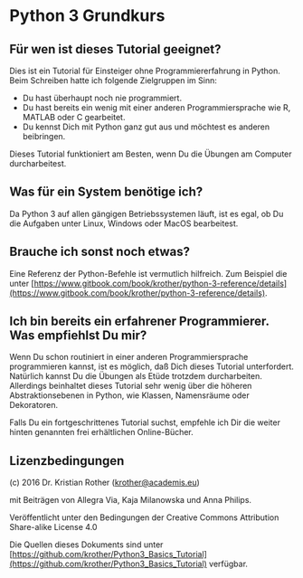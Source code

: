 
# Python 3 Grundkurs

## Für wen ist dieses Tutorial geeignet?

Dies ist ein Tutorial für Einsteiger ohne Programmiererfahrung in Python. Beim Schreiben hatte ich folgende Zielgruppen im Sinn:

* Du hast überhaupt noch nie programmiert.
* Du hast bereits ein wenig mit einer anderen Programmiersprache wie R, MATLAB oder C gearbeitet.
* Du kennst Dich mit Python ganz gut aus und möchtest es anderen beibringen.

Dieses Tutorial funktioniert am Besten, wenn Du die Übungen am Computer durcharbeitest.


## Was für ein System benötige ich?

Da Python 3 auf allen gängigen Betriebssystemen läuft, ist es egal, ob Du die Aufgaben unter Linux, Windows oder MacOS bearbeitest. 

## Brauche ich sonst noch etwas?

Eine Referenz der Python-Befehle ist vermutlich hilfreich. Zum Beispiel die unter [https://www.gitbook.com/book/krother/python-3-reference/details](https://www.gitbook.com/book/krother/python-3-reference/details).

## Ich bin bereits ein erfahrener Programmierer. Was empfiehlst Du mir?

Wenn Du schon routiniert in einer anderen Programmiersprache programmieren kannst, ist es möglich, daß Dich dieses Tutorial unterfordert. Natürlich kannst Du die Übungen als Etüde trotzdem durcharbeiten. Allerdings beinhaltet dieses Tutorial sehr wenig über die höheren Abstraktionsebenen in Python, wie Klassen, Namensräume oder Dekoratoren.

Falls Du ein fortgeschrittenes Tutorial suchst, empfehle ich Dir die weiter hinten genannten frei erhältlichen Online-Bücher.


## Lizenzbedingungen

(c) 2016 Dr. Kristian Rother (krother@academis.eu)

mit Beiträgen von Allegra Via, Kaja Milanowska und Anna Philips.

Veröffentlicht unter den Bedingungen der Creative Commons Attribution Share-alike License 4.0

Die Quellen dieses Dokuments sind unter [https://github.com/krother/Python3_Basics_Tutorial](https://github.com/krother/Python3_Basics_Tutorial) verfügbar.
